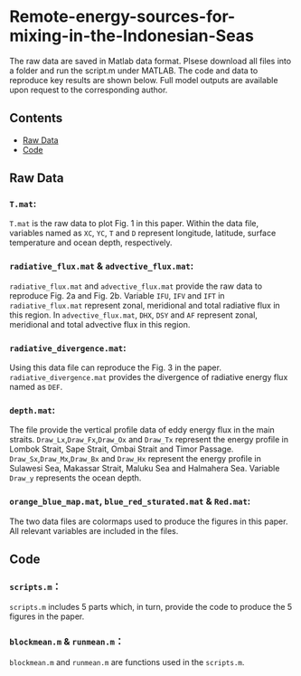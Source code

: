 # Remote-energy-sources-for-mixing-in-the-Indonesian-Seas

The raw data are saved in Matlab data format. Plsese download all files into a folder and run the script.m under MATLAB. The code and data to reproduce key results are shown below. Full model outputs are available upon request to the corresponding author.
## Contents
<!-- toc -->
- [Raw Data](#raw-data)
- [Code](#code)
<!-- tocstop -->
## Raw Data

### `T.mat`:
 
`T.mat` is the raw data to plot Fig. 1 in this paper. Within the data file, variables named as `XC`, `YC`, `T` and `D` represent longitude, latitude, surface temperature and ocean depth, respectively. 

### `radiative_flux.mat` & `advective_flux.mat`:

`radiative_flux.mat` and `advective_flux.mat` provide the raw data to reproduce Fig. 2a and Fig. 2b. Variable `IFU`, `IFV` and `IFT` in `radiative_flux.mat` represent zonal, meridional and total radiative flux in this region. In `advective_flux.mat`, `DHX`, `DSY` and `AF` represent zonal, meridional and total advective flux in this region. 

### `radiative_divergence.mat`: 

Using this data file can reproduce the Fig. 3 in the paper. `radiative_divergence.mat` provides the divergence of radiative energy flux named as `DEF`. 

### `depth.mat`:

The file provide the vertical profile data of eddy energy flux in the main straits. `Draw_Lx`,`Draw_Fx`,`Draw_Ox` and `Draw_Tx` represent the energy profile in Lombok Strait, Sape Strait, Ombai Strait and Timor Passage. `Draw_Sx`,`Draw_Mx`,`Draw_Bx` and `Draw_Hx` represent the energy profile in Sulawesi Sea, Makassar Strait, Maluku Sea and Halmahera Sea. Variable `Draw_y` represents the ocean depth.

### `orange_blue_map.mat`, `blue_red_sturated.mat` & `Red.mat`:

The two data files are colormaps used to produce the figures in this paper. All relevant variables are included in the files. 


## Code

### `scripts.m`：

`scripts.m` includes 5 parts which, in turn, provide the code to produce the 5 figures in the paper.

### `blockmean.m` & `runmean.m`：

`blockmean.m` and  `runmean.m` are functions used in the `scripts.m`.


